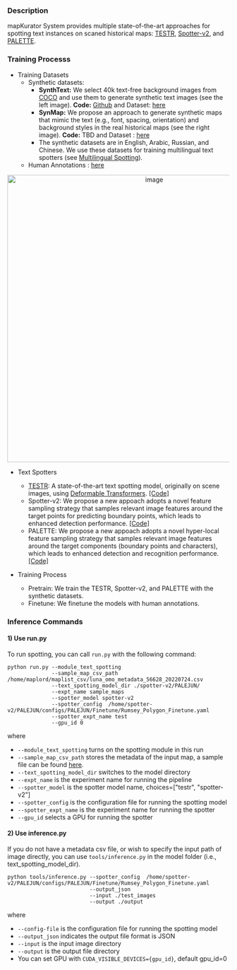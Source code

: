 
### Description 

mapKurator System provides multiple state-of-the-art approaches for spotting text instances on scaned historical maps: <a href="https://github.com/mlpc-ucsd/TESTR" target="_blank">TESTR</a>, <a href="https://github.com/knowledge-computing/mapkurator-spotter" target="_blank">Spotter-v2</a>, and <a href="https://github.com/knowledge-computing/mapkurator-palette" target="_blank">PALETTE</a>.

### Training Processs

- Training Datasets
  - Synthetic datasets:  
    - <b>SynthText:</b> We select 40k text-free background images from <a href="https://cocodataset.org/#home" target="_blank">COCO</a> and use them to generate synthetic text images (see the left image). <b>Code:</b> <a href="https://github.com/ankush-me/SynthText" target="_blank">Github</a> and Dataset: <a href="https://s3.msi.umn.edu/rumsey-spotter-train-data-en/SynthText.zip" target="_blank" > here </a> 
    - <b>SynMap:</b> We propose an approach to generate synthetic maps that mimic the text (e.g., font, spacing, orientation) and background styles in the real historical maps (see the right image). <b>Code:</b> TBD  and Dataset : <a href="https://s3.msi.umn.edu/rumsey-spotter-train-data-en/SynthMap.zip" target="_blank" > here </a> 
    - The synthetic datasets are in English, Arabic, Russian, and Chinese. We use these datasets for training multilingual text spotters (see <a href="https://knowledge-computing.github.io/mapkurator-doc/#/docs/multilingual" target="_blank"> Multilingual Spotting</a>).
  - Human Annotations : <a href="https://s3.msi.umn.edu/rumsey-spotter-train-data-en/rumsey-train.zip" target="_blank" > here </a> 

<p align="center">
<img width="650" alt="image" src="_media/syn_image_example.jpg">
</p>

- Text Spotters
  - <a href="https://github.com/mlpc-ucsd/TESTR" target="_blank">TESTR</a>: A state-of-the-art text spotting model, originally on scene images, using <a href="https://arxiv.org/abs/2010.04159" target="_blank">Deformable Transformers</a>. <a href="https://github.com/mlpc-ucsd/TESTR" target="_blank">[Code]</a>
  - Spotter-v2: We propose a new appoach adopts a novel feature sampling strategy that samples relevant image features around the target points for predicting boundary points, which leads to enhanced detection performance. <a href="https://github.com/knowledge-computing/mapkurator-spotter" target="_blank">[Code]</a>
  - PALETTE: We propose a new appoach adopts a novel hyper-local feature sampling strategy that samples relevant image features around the target components (boundary points and characters), which leads to enhanced detection and recognition performance. <a href="https://github.com/knowledge-computing/mapkurator-palette" target="_blank">[Code]</a>

- Training Process
  - Pretrain: We train the TESTR, Spotter-v2, and PALETTE with the synthetic datasets.
  - Finetune: We finetune the models with human annotations.
  

### Inference Commands 

#### 1) Use run.py 

To run spotting, you can call `run.py` with the following command: 

```
python run.py --module_text_spotting 
              --sample_map_csv_path /home/maplord/maplist_csv/luna_omo_metadata_56628_20220724.csv
              --text_spotting_model_dir ./spotter-v2/PALEJUN/
              --expt_name sample_maps 
              --spotter_model spotter-v2
              --spotter_config  /home/spotter-v2/PALEJUN/configs/PALEJUN/Finetune/Rumsey_Polygon_Finetune.yaml
              --spotter_expt_name test
              --gpu_id 0
```

where

* `--module_text_spotting` turns on the spotting module in this run
* `--sample_map_csv_path` stores the metadata of the input map, a sample file can be found [here](https://drive.google.com/drive/folders/1Nby1JaIzNSwrGtGFn5Af0VL5y3TGLZGQ). 
* `--text_spotting_model_dir` switches to the model directory
* `--expt_name` is the experiment name for running the pipeline
* `--spotter_model` is the spotter model name, choices=["testr", "spotter-v2"]
* `--spotter_config` is the configuration file for running the spotting model
* `--spotter_expt_name` is the experiment name for running the spotter
* `--gpu_id` selects a GPU for running the spotter


#### 2) Use inference.py

If you do not have a metadata csv file, or wish to specify the input path of image directly, you can use `tools/inference.py` in the model folder (i.e., text_spotting_model_dir). 

```
python tools/inference.py --spotter_config  /home/spotter-v2/PALEJUN/configs/PALEJUN/Finetune/Rumsey_Polygon_Finetune.yaml
                          --output_json 
                          --input ./test_images
                          --output ./output

```
where

* `--config-file` is the configuration file for running the spotting model
* `--output_json` indicates the output file format is JSON
* `--input` is the input image directory
* `--output` is the output file directory
* You can set GPU with `CUDA_VISIBLE_DEVICES={gpu_id}`, default gpu_id=0
